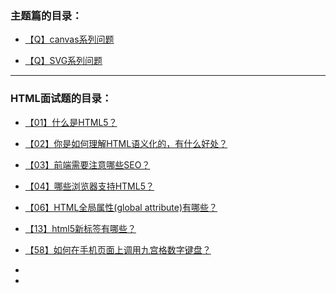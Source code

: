 

### 主题篇的目录：

- [【Q】canvas系列问题](submenu/canvas.md)

- [【Q】SVG系列问题](submenu/SVG.md)

  

  




---



### HTML面试题的目录：

- [【01】什么是HTML5？](submenu/01.md)

- [【02】你是如何理解HTML语义化的，有什么好处？](submenu/02.md)

- [【03】前端需要注意哪些SEO？](submenu/03.md)

- [【04】哪些浏览器支持HTML5？](#q哪些浏览器支持html5)

  

- [【06】HTML全局属性(global attribute)有哪些？](submenu/06.md)

  

- [【13】html5新标签有哪些？](submenu/13.md)

- [【58】如何在手机页面上调用九宫格数字键盘？](submenu/58.md)

- 

- 













